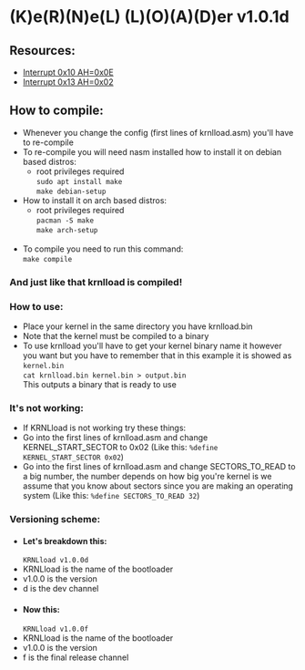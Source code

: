 # (K)e(R)(N)e(L) (L)(O)(A)(D)er v1.0.1d

## Resources: 

- [Interrupt 0x10 AH=0x0E](https://fd.lod.bz/rbil/interrup/video/100e.html)
- [Interrupt 0x13 AH=0x02](https://fd.lod.bz/rbil/interrup/bios/1302.html#642)

## How to compile:
- Whenever you change the config (first lines of krnlload.asm) you'll have to re-compile
- To re-compile you will need nasm installed how to install it on debian based distros:    
    - root privileges required  
    ```sudo apt install make```  
    ```make debian-setup```
- How to install it on arch based distros:  
    - root privileges required     
    ```pacman -S make```  
    ```make arch-setup```  <br><br>
- To compile you need to run this command:  
    ```make compile```
### And just like that krnlload is compiled!

### How to use:
- Place your kernel in the same directory you have krnlload.bin
- Note that the kernel must be compiled to a binary
- To use krnlload you'll have to get your kernel binary name it however you want but you have to remember that in this example it is showed as `kernel.bin`  
```cat krnlload.bin kernel.bin > output.bin```   
This outputs a binary that is ready to use

### It's not working:
- If KRNLload is not working try these things:
- Go into the first lines of krnlload.asm and change KERNEL_START_SECTOR to 0x02 (Like this: `%define KERNEL_START_SECTOR 0x02`)  
- Go into the first lines of krnlload.asm and change SECTORS_TO_READ to a big number, the number depends on how big you're kernel is we assume that you know about sectors since you are making an operating system (Like this: `%define SECTORS_TO_READ 32`)

### Versioning scheme:
- #### Let's breakdown this:
    ```KRNLload v1.0.0d```
- KRNLload is the name of the bootloader
- v1.0.0 is the version
- d is the dev channel
- #### Now this:
    ```KRNLload v1.0.0f```
- KRNLload is the name of the bootloader
- v1.0.0 is the version
- f is the final release channel